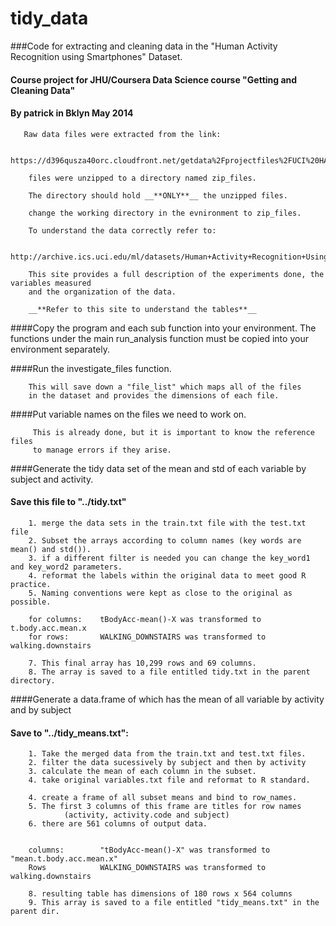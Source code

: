 tidy_data
=========

###Code for extracting and cleaning data in the "Human Activity Recognition using Smartphones" Dataset.
#### Course project for JHU/Coursera Data Science course "Getting and Cleaning Data"
####           By patrick in Bklyn                       May 2014
       Raw data files were extracted from the link:
       
        https://d396qusza40orc.cloudfront.net/getdata%2Fprojectfiles%2FUCI%20HAR%20Dataset.zip 
        
        files were unzipped to a directory named zip_files.
        
        The directory should hold __**ONLY**__ the unzipped files. 
        
        change the working directory in the evnironment to zip_files. 
        
        To understand the data correctly refer to:
        
        http://archive.ics.uci.edu/ml/datasets/Human+Activity+Recognition+Using+Smartphones
        
        This site provides a full description of the experiments done, the variables measured
        and the organization of the data. 
        
        __**Refer to this site to understand the tables**__

####Copy the program and each sub function into your environment.
        The functions under the main run_analysis function must
        be copied into your environment separately. 
        
####Run the investigate_files function. 

        This will save down a "file_list" which maps all of the files 
        in the dataset and provides the dimensions of each file. 
        
####Put variable names on the files we need to work on. 

         This is already done, but it is important to know the reference files
         to manage errors if they arise. 
        
####Generate the tidy data set  of the mean and std of each variable by subject and activity.
####    Save this file to "../tidy.txt"

        1. merge the data sets in the train.txt file with the test.txt file
        2. Subset the arrays according to column names (key words are mean() and std()).
        3. if a different filter is needed you can change the key_word1 and key_word2 parameters. 
        4. reformat the labels within the original data to meet good R practice.
        5. Naming conventions were kept as close to the original as possible.

        for columns:    tBodyAcc-mean()-X was transformed to t.body.acc.mean.x
        for rows:       WALKING_DOWNSTAIRS was transformed to walking.downstairs
                        
        7. This final array has 10,299 rows and 69 columns.
        8. The array is saved to a file entitled tidy.txt in the parent directory. 
        
        
####Generate a data.frame of which has the mean of all variable by activity and by subject
####    Save to "../tidy_means.txt":
        
        1. Take the merged data from the train.txt and test.txt files.
        2. filter the data sucessively by subject and then by activity
        3. calculate the mean of each column in the subset. 
        4. take original variables.txt file and reformat to R standard.
        
        4. create a frame of all subset means and bind to row_names.  
        5. The first 3 columns of this frame are titles for row names 
                (activity, activity.code and subject)
        6. there are 561 columns of output data.

        
        columns:        "tBodyAcc-mean()-X" was transformed to "mean.t.body.acc.mean.x"
        Rows            WALKING_DOWNSTAIRS was transformed to walking.downstairs
        
        8. resulting table has dimensions of 180 rows x 564 columns                
        9. This array is saved to a file entitled "tidy_means.txt" in the parent dir.     
        
        
        